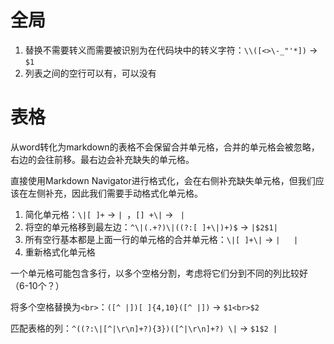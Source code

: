 # 全局

1. 替换不需要转义而需要被识别为在代码块中的转义字符：`\\([<>\-_"'*])` -> `$1`
2. 列表之间的空行可以有，可以没有

# 表格

从word转化为markdown的表格不会保留合并单元格，合并的单元格会被忽略，右边的会往前移。最右边会补充缺失的单元格。

直接使用Markdown Navigator进行格式化，会在右侧补充缺失单元格，但我们应该在左侧补充，因此我们需要手动格式化单元格。

1. 简化单元格：`\|[ ]+` -> `| `，`[] +\|` -> ` |`
2. 将空的单元格移到最左边：`^\|(.+?)\|((?:[ ]+\|)+)$` -> `|$2$1|`
3. 所有空行基本都是上面一行的单元格的合并单元格：`\|[ ]+\|` -> `|   |`
4. 重新格式化单元格

一个单元格可能包含多行，以多个空格分割，考虑将它们分到不同的列比较好（6-10个？）

将多个空格替换为`<br>`：`([^ |])[ ]{4,10}([^ |])` -> `$1<br>$2`

匹配表格的列：`^((?:\|[^|\r\n]+?){3})([^|\r\n]+?) \|` -> `$1$2 |`